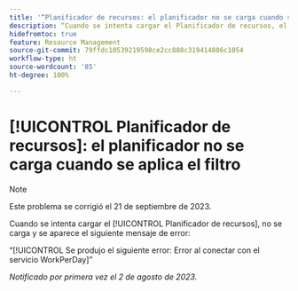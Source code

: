 ```yaml
---
title: '“Planificador de recursos: el planificador no se carga cuando se aplica el filtro”'
description: “Cuando se intenta cargar el Planificador de recursos, el planificador no se carga y se ve un mensaje de error”.
hidefromtoc: true
feature: Resource Management
source-git-commit: 79ffdc10539219598ce2cc888c319414806c1054
workflow-type: ht
source-wordcount: '85'
ht-degree: 100%

---
```



# [!UICONTROL Planificador de recursos]: el planificador no se carga cuando se aplica el filtro

>[!NOTE]
>
>Este problema se corrigió el 21 de septiembre de 2023.

Cuando se intenta cargar el [!UICONTROL Planificador de recursos], no se carga y se aparece el siguiente mensaje de error:

“[!UICONTROL Se produjo el siguiente error: Error al conectar con el servicio WorkPerDay]”

_Notificado por primera vez el 2 de agosto de 2023._

